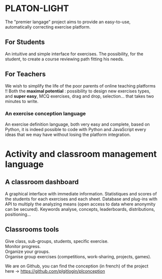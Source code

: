 # PLATON-LIGHT

The "premier langage" project aims to provide an easy-to-use, automatically correcting exercise platform.

## For Students

An intuitive and simple interface for exercises.
The possibility, for the student, to create a course reviewing path fitting his needs.

## For Teachers

We wish to simplify the life of the poor parents of online teaching platforms !!
Both the **maximal potential** : possibility to design new exercises types, and **super easy**, MCQ exercises, drag and drop, selection... that takes two minutes to write.



### An exercise conception language

An exercise definition language, both very easy and complete, based on Python,
it is indeed possible to code with Python and JavaScript every ideas that we may have without losing the platform integration.

# Activity and classroom management language

## A classroom dashboard

A  graphical interface with immediate information.
Statistiques and scores of the students for each exercises and each sheet.
Database and plug-ins with API to multiply the analyzing means (open access to data where anonymity  can be secured).
Keywords analyse, concepts, leaderboards, distributions, positioning...

## Classrooms tools

Give class, sub-groups, students, specific exercise.  
Monitor progress.   
Organize your groups.  
Organise group exercises (competitions, work-sharing, projects, games).



We are on Github, you can find the conception (in french) of the project here -> https://github.com/plgitlogin/plconception
